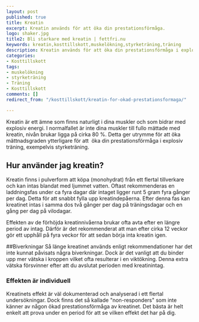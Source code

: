 ```yaml
---
layout: post
published: true
title: Kreatin
excerpt: Kreatin används för att öka din prestationsförmåga.
logo: shaker.jpg
title2: Bli starkare med kreatin | fettfri.nu
keywords: kreatin,kosttillskott,muskelökning,styrketräning,träning
description: Kreatin används för att öka din prestationsförmåga i explosiva sporter. Läs om hur du kan använda det för att öka din styrka.
categories:
- Kosttillskott
tags:
- muskelökning
- styrketräning
- Träning
- Kosttillskott
comments: []
redirect_from: "/kosttillskott/kreatin-for-okad-prestationsformaga/"

---
```

<p class="lead">
Kreatin är ett ämne som finns naturligt i dina muskler och som bidrar med explosiv energi. I normalfallet är inte dina muskler till fullo mättade med kreatin, nivån brukar ligga på cirka 80 %. Detta ger utrymme för att öka mättnadsgraden ytterligare för att  öka din prestationsförmåga i explosiv träning, exempelvis styrketräning.
</p>

## Hur använder jag kreatin?
Kreatin finns i pulverform att köpa (monohydrat) från ett flertal tillverkare och kan intas blandat med ljummet vatten. Oftast rekommenderas en laddningsfas under ca fyra dagar där intaget ligger runt 5 gram fyra gånger per dag. Detta för att snabbt fylla upp kreatindepåerna. Efter denna fas kan kreatinet intas i samma dos två gånger per dag på träningsdagar och en gång per dag på vilodagar.

Effekten av de förhöjda kreatinnivåerna brukar ofta avta efter en längre period av intag. Därför är det rekommenderat att man efter cirka 12 veckor gör ett upphåll på fyra veckor för att sedan börja inta kreatin igen.

##Biverkningar
Så länge kreatinet används enligt rekommendationer har det inte kunnat påvisats några biverkningar. Dock är det vanligt att du binder upp mer vätska i kroppen vilket ofta resulterar i en viktökning. Denna extra vätska försvinner efter att du avslutat perioden med kreatinintag.

### Effekten är individuell
Kreatinets effekt är väl dokumenterad och analyserad i ett flertal undersökningar. Dock finns det så kallade "non-responders" som inte känner av någon ökad prestationsförmåga av kreatinet. Det bästa är helt enkelt att prova under en period för att se vilken effekt det har på dig.
